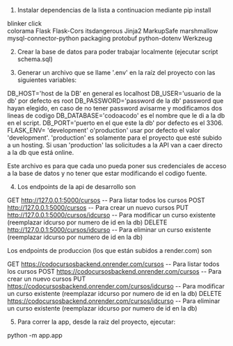 1) Instalar dependencias de la lista a continuacion mediante pip install

blinker
click  
colorama
Flask
Flask-Cors
itsdangerous
Jinja2
MarkupSafe
marshmallow
mysql-connector-python
packaging
protobuf
python-dotenv
Werkzeug

2) Crear la base de datos para poder trabajar localmente (ejecutar script schema.sql)

3) Generar un archivo que se llame '.env' en la raíz del proyecto con las siguientes variables:

DB_HOST='host de la DB' en general es localhost
DB_USER='usuario de la db' por defecto es root
DB_PASSWORD='password de la db' password que hayan elegido, en caso de no tener password avisarme y modificamos dos lineas de codigo
DB_DATABASE='codoacodo' es el nombre que le di a la db en el script.
DB_PORT='puerto en el que este la db' por defecto es el 3306.
FLASK_ENV= 'development' o'production' usar por defecto el valor 'development'. 'production' es solamente para el proyecto que esté subido a un hosting. Si usan 'production' las solicitudes a la API van a caer directo a la db que está online. 

Este archivo es para que cada uno pueda poner sus credenciales de acceso a la base de datos y no tener que estar modificando el codigo fuente.

4) Los endpoints de la api de desarrollo son

GET     http://127.0.0.1:5000/cursos          -- Para listar todos los cursos
POST    http://127.0.0.1:5000/cursos          -- Para crear un nuevo cursos
PUT     http://127.0.0.1:5000/cursos/idcurso  -- Para modificar un curso existente (reemplazar idcurso por numero de id en la db)
DELETE  http://127.0.0.1:5000/cursos/idcurso  -- Para eliminar un curso existente (reemplazar idcurso por numero de id en la db)

Los endpoints de produccion (los que están subidos a render.com) son

GET     https://codocursosbackend.onrender.com/cursos          -- Para listar todos los cursos
POST    https://codocursosbackend.onrender.com/cursos          -- Para crear un nuevo cursos
PUT     https://codocursosbackend.onrender.com/cursos/idcurso  -- Para modificar un curso existente (reemplazar idcurso por numero de id en la db)
DELETE  https://codocursosbackend.onrender.com/cursos/idcurso  -- Para eliminar un curso existente (reemplazar idcurso por numero de id en la db)

5) Para correr la app, desde la raiz del proyecto, ejecutar:

python -m app.app